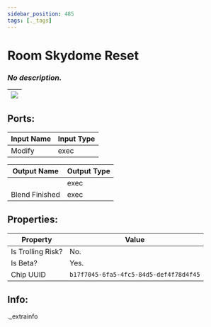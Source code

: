 ```yaml
---
sidebar_position: 485
tags: [._tags]
---
```


# Room Skydome Reset


### *No description.*

| ![](https://images-ext-2.discordapp.net/external/MPmIaQzlEPmgGWlgi-WxBBXt0Bjv_zWPkg1y1f_sy3s/https/www.recroomcircuits.com/image/circuit/absolute-value?width=206&height=108) |
|-----|

## Ports:

| Input Name | Input Type |
|-----------|-----------|
| Modify | exec |

| Output Name | Output Type |
|-----------|-----------|
|  | exec |
| Blend Finished | exec |

## Properties:

| Property  | Value |
|-------------------|-----------|
| Is Trolling Risk? | No. |
| Is Beta? | Yes. |
| Chip UUID | `b17f7045-6fa5-4fc5-84d5-def4f78d4f45` |

## Info:
._extrainfo